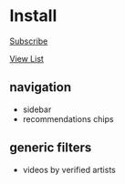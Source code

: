 # Install

[Subscribe](https://subscribe.adblockplus.org/?location=https%3A%2F%2Fraw.githubusercontent.com%2Fmchangrh%2Fyt-neuter%2Fmaster%2Ffilters%2Fnomusic.txt&title=yt-neuter%20nomusic)

[View List](https://raw.githubusercontent.com/mchangrh/yt-neuter/master/filters/nomusic.txt)

## navigation
* sidebar
* recommendations chips
## generic filters
* videos by verified artists